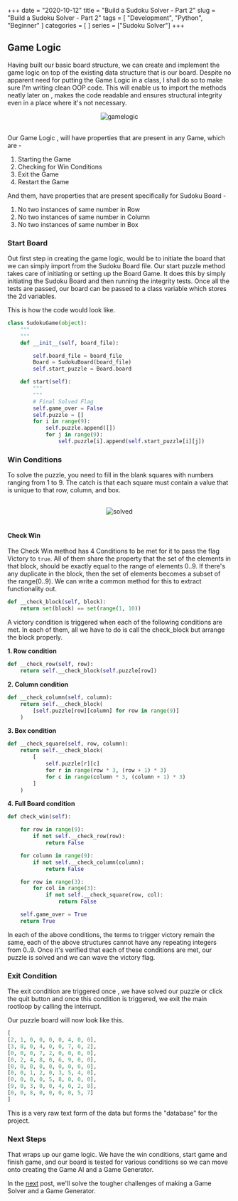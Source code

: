 +++
date = "2020-10-12"
title = "Build a Sudoku Solver - Part 2"
slug = "Build a Sudoku Solver - Part 2"
tags = [
    "Development",
    "Python",
    "Beginner"
]
categories = [
    ]
series = ["Sudoku Solver"]
+++

## Game Logic

Having built our basic board structure, we can create and implement the game logic on top of the existing data structure that is our board.
Despite no apparent need for putting the Game Logic in a class, I shall do so to make sure I'm writing clean OOP code. This will enable us to import the methods neatly later on , makes the code readable and ensures structural integrity even in a place where it's not necessary.
<br>
<center>
    <img src="/Sudoku-Resources/gamelogic.jpg" alt="gamelogic">
</center>
<br>

Our Game Logic , will have properties that are present in any Game, which are -
  1. Starting the Game
  2. Checking for Win Conditions
  3. Exit the Game
  4. Restart the Game   

And them, have properties that are present specifically for Sudoku Board -

  1. No two instances of same number in Row
  2. No two instances of same number in Column
  3. No two instances of same number in Box

### Start Board

Out first step in creating the game logic, would be to initiate the board that we can simply import from the Sudoku Board file. Our start puzzle method takes care of initiating or setting up the Board Game. It does this by simply initiating the Sudoku Board and then running the integrity tests. Once all the tests are passed,  our board can be passed to a class variable which stores the 2d variables.

This is how the code would look like.

```Python
class SudokuGame(object):
    """
    """
    def __init__(self, board_file):

        self.board_file = board_file
        Board = SudokuBoard(board_file)
        self.start_puzzle = Board.board

    def start(self):
        """
        """
        # Final Solved Flag
        self.game_over = False
        self.puzzle = []
        for i in range(9):
            self.puzzle.append([])
            for j in range(9):
                self.puzzle[i].append(self.start_puzzle[i][j])
```

### Win Conditions

To solve the puzzle, you need to fill in the blank squares with numbers ranging from 1 to 9. The catch is that each square must contain a value that is unique to that row, column, and box.

<br>
<center>
    <img src="/Sudoku-Resources/sudoku-solved.jpg" alt="solved">
</center>
<br>

#### Check Win

The Check Win method has 4 Conditions to be met for it to pass the flag Victory to ```true```. All of them share the property that the set of the elements in that block, should be exactly equal to the range of elements 0..9. If there's any duplicate in the block, then the set of elements becomes a subset of the range(0..9). We can write a common method for this to extract functionality out.

``` Python
def __check_block(self, block):
    return set(block) == set(range(1, 10))
```

 A victory condition is triggered when each of the following conditions are met. In each of them, all we have to do is call the check_block but arrange the block properly.

**1. Row condition**

``` Python
def __check_row(self, row):
    return self.__check_block(self.puzzle[row])
```

**2. Column condition**

``` Python
def __check_column(self, column):
    return self.__check_block(
        [self.puzzle[row][column] for row in range(9)]
    )
```

**3. Box condition**

``` Python
def __check_square(self, row, column):
    return self.__check_block(
        [
            self.puzzle[r][c]
            for r in range(row * 3, (row + 1) * 3)
            for c in range(column * 3, (column + 1) * 3)
        ]
    )
```
**4. Full Board condition**

``` python
def check_win(self):

    for row in range(9):
        if not self.__check_row(row):
            return False

    for column in range(9):
        if not self.__check_column(column):
            return False

    for row in range(3):
        for col in range(3):
            if not self.__check_square(row, col):
                return False

    self.game_over = True
    return True
```

In each of the above conditions, the terms to trigger victory remain the same, each of the above structures cannot have any repeating integers from 0..9. Once it's verified that each of these conditions are met, our puzzle is solved and we can wave the victory flag. 

### Exit Condition

The exit condition are triggered once , we have solved our puzzle or click the quit button and once this condition is triggered, we exit the main rootloop by calling the interrupt.

Our puzzle board will now look like this.

```Python
[
[2, 1, 0, 0, 0, 0, 4, 0, 0],
[3, 8, 0, 4, 0, 0, 7, 0, 2],
[0, 0, 0, 7, 2, 0, 0, 0, 0],
[0, 2, 4, 8, 0, 6, 9, 0, 0],
[0, 0, 0, 0, 0, 0, 0, 0, 0],
[0, 0, 1, 2, 0, 3, 5, 4, 0],
[0, 0, 0, 0, 5, 8, 0, 0, 0],
[9, 0, 3, 0, 0, 4, 0, 2, 8],
[0, 0, 8, 0, 0, 0, 0, 5, 7]
]
```

This is a very raw text form of the data but forms the "database" for the project.


### Next Steps
That wraps up our game logic. We have the win conditions, start game and finish game, and our board is tested for various conditions so we can move onto creating the Game AI and a Game Generator.


In the [next](/posts/build-a-sudoku-solver-part-3/) post, we'll solve the tougher challenges of making a Game Solver and a Game Generator.
